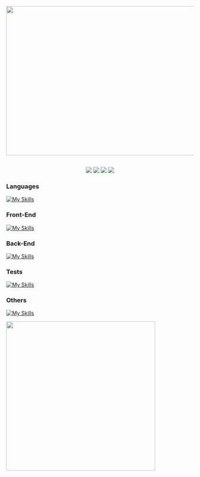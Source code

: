 <div>
  <img width="900" height="400" src="https://i.imgur.com/PW97SDw.png">
<div>

<br/>
  
<div align="center">

  [![](https://img.shields.io/badge/LinkedIn-0077B5?style=for-the-badge&logo=linkedin&logoColor=white)](https://www.linkedin.com/in/vinicius-benfica/)
  [![](https://img.shields.io/badge/Instagram-E4405F?style=for-the-badge&logo=instagram&logoColor=white)](https://www.instagram.com/vb_benfica/)
  [![](https://img.shields.io/badge/Twitter-1DA1F2?style=for-the-badge&logo=twitter&logoColor=white)](https://twitter.com/VBbenfica)
  [![](https://img.shields.io/badge/Facebook-1877F2?style=for-the-badge&logo=facebook&logoColor=white)](https://www.facebook.com/Vinicius.Benfica.Ruy)
</div>


### Languages
[![My Skills](https://skillicons.dev/icons?i=js,ts&theme=dark&&perline=5)](https://skillicons.dev)

### Front-End
[![My Skills](https://skillicons.dev/icons?i=nextjs,react,vue,tailwind,bootstrap,jquery,html,css,sass,styledcomponents&theme=dark&&perline=5)](https://skillicons.dev)

### Back-End
[![My Skills](https://skillicons.dev/icons?i=nestjs,nodejs&theme=dark)](https://skillicons.dev)

### Tests
[![My Skills](https://skillicons.dev/icons?i=jest,vitest&theme=dark)](https://skillicons.dev)

### Others
[![My Skills](https://skillicons.dev/icons?i=docker,git,vite&theme=dark)](https://skillicons.dev)

<div align="left">

  <img height="400" widht="400" src="https://i.pinimg.com/originals/5e/b1/16/5eb11602ed6c805919e0842d1b70cc9a.gif">
</div>


  
<div>
   
    
</div>
